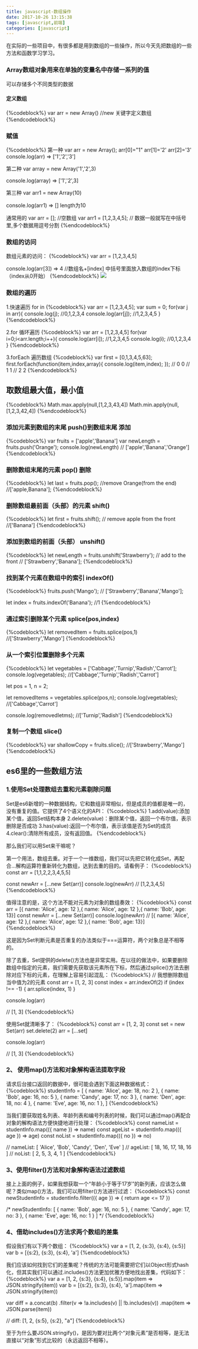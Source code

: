 ```yaml
---
title: javascript-数组操作
date: 2017-10-26 13:15:38
tags: [javascript,前端]
categories: [javascript]
---
```

在实际的一些项目中，有很多都是用到数组的一些操作，所以今天先把数组的一些方法和函数学习学习。

### Array数组对象用来在单独的变量名中存储一系列的值

可以存储多个不同类型的数据

#### 定义数组
{%codeblock%}
var arr = new Array()  //new 关键字定义数组
{%endcodeblock%}

### 赋值
{%codeblock%}
第一种
var arr = new Array();
arr[0]="1"
arr[1]='2'
arr[2]='3'
console.log(arr)  =>   ['1','2','3']

第二种
var array = new Array('1','2',3)

console.log(array)  =>  ['1','2',3]

第三种
var arr1 = new Array(10)

console.log(arr1)  => []   length为10

通常用的
var arr = [];   //空数组
var arr1 = [1,2,3,4,5];   // 数据一般就写在中括号里,多个数据用逗号分割
{%endcodeblock%}

### 数组的访问

数组元素的访问：
{%codeblock%}
var arr = [1,2,3,4,5]

console.log(arr[3])  => 4   //数组名+[index] 中括号里面放入数组的index下标 （index从0开始）
{%endcodeblock%}
![](/img/array1.jpg)

### 数组的遍历

1.快速遍历  for in
{%codeblock%}
var arr = [1,2,3,4,5];
var sum = 0;
for(var j in arr){
  console.log(j); //0,1,2,3,4
  console.log(arr[j]);  //1,2,3,4,5
}
{%endcodeblock%}

2.for 循环遍历
{%codeblock%}
var arr = [1,2,3,4,5]
for(var i=0;i<arr.length;i++){
  console.log(arr[i]);   //1,2,3,4,5
  console.log(i);        //0,1,2,3,4
}
{%endcodeblock%}

3.forEach 遍历数组
{%codeblock%}
var first = [0,1,3,4,5,63];
first.forEach(function(item,index,array){
  console.log(item,index);
});
// 0  0
// 1  1
// 2  2
{%endcodeblock%}

## 取数组最大值，最小值
{%codeblock%}
Math.max.apply(null,[1,2,3,43,4])
Math.min.apply(null,[1,2,3,42,4])
{%endcodeblock%}

### 添加元素到数组的末尾  push()到数组末尾 添加
{%codeblock%}
var fruits = ['apple','Banana']
var newLength = fruits.push('Orange');
console.log(newLength)
// ['apple','Banana','Orange']
{%endcodeblock%}

### 删除数组末尾的元素 pop() 删除
{%codeblock%}
let last = fruits.pop();
//remove Orange(from the end)
//['apple,Banana'];
{%endcodeblock%}

### 删除数组最前面（头部）的元素  shift()
{%codeblock%}
  let first = fruits.shift();
  // remove apple from the front
  //['Banana']
{%endcodeblock%}

### 添加到数组的前面（头部） unshift()
{%codeblock%}
let newLength = fruits.unshift('Strawberry');
// add to the front
// ['Strawberry','Banana'];
{%endcodeblock%}

### 找到某个元素在数组中的索引  indexOf()
{%codeblock%}
fruits.push('Mango');
// ['Strawberry','Banana','Mango'];

let index = fruits.indexOf('Banana');
//1
{%endcodeblock%}

### 通过索引删除某个元素  splice(pos,index)
{%codeblock%}
let removedItem = fruits.splice(pos,1)
//['Strawberry','Mango']
{%endcodeblock%}

### 从一个索引位置删除多个元素
{%codeblock%}
let vegetables = ['Cabbage','Turnip','Radish','Carrot'];
console.log(vegetables);
//['Cabbage','Turnip','Radish','Carrot']

let pos = 1, n = 2;

let removedItems = vegetables.splice(pos,n);
console.log(vegetables);
//['Cabbage','Carrot']

console.log(removedIetms);
//['Turnip','Radish']
{%endcodeblock%}

### 复制一个数组   slice()
{%codeblock%}
var shallowCopy = fruits.slice();
//['Strawberry','Mango']
{%endcodeblock%}

## es6里的一些数组方法

### 1.使用Set处理数组去重和元素剔除问题
Set是es6新增的一种数据结构，它和数组非常相似，但是成员的值都是唯一的，没有重复的值。它提供了4个语义化的API：
{%codeblock%}
1.add(value):添加某个值，返回Set结构本身
2.delete(value)：删除某个值，返回一个布尔值，表示删除是否成功
3.has(value):返回一个布尔值，表示该值是否为Set的成员
4.clear():清除所有成员，没有返回值。
{%endcodeblock%}

那么我们可以用Set来干嘛呢？

第一个用法，数组去重。对于一个一维数组，我们可以先把它转化成Set，再配合...解构运算符重新转化为数组，达到去重的目的。请看例子：
{%codeblock%}
const arr = [1,1,2,2,3,4,5,5]

const newArr = [...new Set(arr)]
console.log(newArr)
// [1,2,3,4,5]
{%endcodeblock%}

值得注意的是，这个方法不能对元素为对象的数组奏效：
{%codeblock%}
const arr = [{ name: 'Alice', age: 12 },{ name: 'Alice', age: 12 },{ name: 'Bob', age: 13}]
const newArr = [...new Set(arr)]
console.log(newArr)
// [{ name: 'Alice', age: 12 },{ name: 'Alice', age: 12 },{ name: 'Bob', age: 13}]
{%endcodeblock%}

这是因为Set判断元素是否重复的办法类似于===运算符，两个对象总是不相等的。

除了去重，Set提供的delete()方法也是非常实用。在以往的做法中，如果要删除数组中指定的元素，我们需要先获取该元素所在下标，然后通过splice()方法去删除对应下标的元素，在理解上容易引起混乱：
{%codeblock%}
// 我想删除数组当中值为2的元素
const arr = [1, 2, 3]
const index = arr.indexOf(2)
if (index !== -1) {
    arr.splice(index, 1)
}

console.log(arr)

// [1, 3]
{%endcodeblock%}

使用Set就清晰多了：
{%codeblock%}
const arr = [1, 2, 3]
const set = new Set(arr)
set.delete(2)
arr = [...set]

console.log(arr)

// [1, 3]
{%endcodeblock%}

### 2、 使用map()方法和对象解构语法提取字段
请求后台接口返回的数据中，很可能会遇到下面这种数据格式：
{%codeblock%}
studentInfo = [
  { name: 'Alice', age: 18, no: 2 },
  { name: 'Bob', age: 16, no: 5 },
  { name: 'Candy', age: 17, no: 3 },
  { name: 'Den', age: 18, no: 4 },
  { name: 'Eve', age: 16, no: 1 },
]
{%endcodeblock%}

当我们要获取姓名列表、年龄列表和编号列表的时候，我们可以通过map()再配合对象的解构语法方便快捷地进行处理：
{%codeblock%}
const nameList = studentInfo.map(({ name }) => name)
const ageList = studentInfo.map(({ age }) => age)
const noList = studentInfo.map(({ no }) => no)

// nameList: [ 'Alice', 'Bob', 'Candy', 'Den', 'Eve' ]
// ageList: [ 18, 16, 17, 18, 16 ]
// noList: [ 2, 5, 3, 4, 1 ]
{%endcodeblock%}

### 3、使用filter()方法和对象解构语法过滤数组
接上上面的例子，如果我想获取一个“年龄小于等于17岁”的新列表，应该怎么做呢？类似map()方法，我们可以用filter()方法进行过滤：
{%codeblock%}
const newStudentInfo = studentInfo.filter(({ age }) => {
  return age <= 17
})

/*
newStudentInfo: [
  { name: 'Bob', age: 16, no: 5 },
  { name: 'Candy', age: 17, no: 3 },
  { name: 'Eve', age: 16, no: 1 }
]
*/
{%endcodeblock%}

### 4、借助includes()方法求两个数组的差集

假设我们有以下两个数组：
{%codeblock%}
var a = [1, 2, {s:3}, {s:4}, {s:5}]
var b = [{s:2}, {s:3}, {s:4}, 'a']
{%endcodeblock%}

我们应该如何找到它们的差集呢？传统的方法可能需要把它们以Object形式hash化，但其实我们可以通过.includes()方法更加优雅方便地找出差集，代码如下：
{%codeblock%}
var a = [1, 2, {s:3}, {s:4}, {s:5}].map(item => JSON.stringify(item))
var b = [{s:2}, {s:3}, {s:4}, 'a'].map(item => JSON.stringify(item))

var diff = a.concat(b)
            .filter(v => !a.includes(v) || !b.includes(v))
            .map(item => JSON.parse(item))
            
// diff: [1, 2, {s:5}, {s:2}, "a"]
{%endcodeblock%}

至于为什么要JSON.stringify()，是因为要对比两个“对象元素”是否相等，是无法直接以“对象”形式比较的（永远返回不相等）。